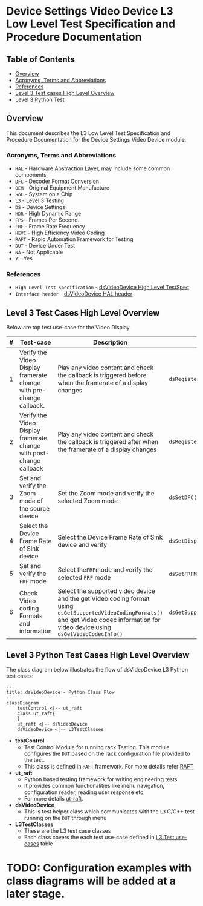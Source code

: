 # Device Settings Video Device L3 Low Level Test Specification and Procedure Documentation

## Table of Contents

- [Overview](#overview)
- [Acronyms, Terms and Abbreviations](#acronyms-terms-and-abbreviations)
- [References](#references)
- [Level 3 Test cases High Level Overview](#level-3-test-cases-high-level-overview)
- [Level 3 Python Test](#level-3-python-test-cases-high-level-overview)

## Overview

This document describes the L3 Low Level Test Specification and Procedure Documentation for the Device Settings Video Device module.

### Acronyms, Terms and Abbreviations

- `HAL` \- Hardware Abstraction Layer, may include some common components
- `DFC`  \- Decoder Format Conversion
- `OEM` \- Original Equipment Manufacture
- `SoC` \- System on a Chip
- `L3`   \- Level 3 Testing
- `DS`   \- Device Settings
- `HDR`  \- High Dynamic Range
- `FPS`  \- Frames Per Second.
- `FRF`  \- Frame Rate Frequency
- `HEVC` \- High Efficiency Video Coding
- `RAFT`  \- Rapid Automation Framework for Testing
- `DUT`   \- Device Under Test
- `NA`   \- Not Applicable
- `Y`    \- Yes

### References

- `High Level Test Specification` - [dsVideoDevice High Level TestSpec](ds-video-device_High-Level_TestSpec.md)
- `Interface header` - [dsVideoDevice HAL header](https://github.com/rdkcentral/rdk-halif-device_settings/blob/main/include/dsVideoDevice.h)

## Level 3 Test Cases High Level Overview
Below are top test use-case for the Video Display.

|#|Test-case|Description|HAL APIs|Source|Sink|
|-|---------|-----------|--------|------|----|
|1|Verify the Video Display framerate change with pre-change callback.|Play any video content and check the callback is triggered before when the framerate of a display changes|`dsRegisterFrameratePreChangeCB()`|`NA`|`Y`|
|2|Verify the Video Display framerate change with post-change callback|Play any video content and check the callback is triggered after when the framerate of a display changes|`dsRegisterFrameratePostChangeCB()`|`NA`|`Y`|
|3|Set and verify the Zoom mode of the source device|Set the Zoom mode and verify the selected Zoom mode|`dsSetDFC()`, `dsGetDFC()`|`Y`|`NA`|
|4|Select the Device Frame Rate of Sink device|Select the Device Frame Rate of Sink device and verify|`dsSetDisplayframerate()`|`NA`|`Y`|
|5|Set and verify the `FRF` mode|Select the`FRF`mode and verify the selected `FRF` mode|`dsSetFRFMode()`,`dsGetFRFMode()`|`NA`|`Y`|
|6|Check Video coding Formats and information|Select the supported video device and the get Video coding format using `dsGetSupportedVideoCodingFormats()` and get Video codec information for video device using `dsGetVideoCodecInfo()`|`dsGetSupportedVideoCodingFormats()`,`dsGetVideoCodecInfo()`|`Y`|`NA`|

## Level 3 Python Test Cases High Level Overview

The class diagram below illustrates the flow of dsVideoDevice L3 Python test cases:

```mermaid
---
title: dsVideoDevice - Python Class Flow
---
classDiagram
    testControl <|-- ut_raft
    class ut_raft{
    }
    ut_raft <|-- dsVideoDevice
    dsVideoDevice <|-- L3TestClasses
```

- **testControl**
  - Test Control Module for running rack Testing. This module configures the `DUT` based on the rack configuration file provided to the test.
  - This class is defined in `RAFT` framework. For more details refer [RAFT](https://github.com/rdkcentral/python_raft/blob/1.0.0/README.md)
- **ut_raft**
  - Python based testing framework for writing engineering tests.
  - It provides common functionalities like menu navigation, configuration reader, reading user response etc.
  - For more details [ut-raft](https://github.com/rdkcentral/ut-raft).
- **dsVideoDevice**
  - This is test helper class which communicates with the `L3` C/C++ test running on the `DUT` through menu
- **L3TestClasses**
  - These are the L3 test case classes
  - Each class covers the each test use-case defined in [L3 Test use-cases](#level-3-test-cases-high-level-overview) table

# TODO: Configuration examples with class diagrams will be added at a later stage.
